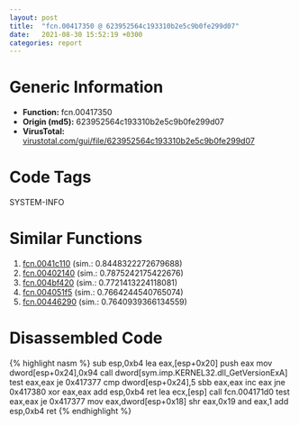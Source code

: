 ```yaml
---
layout: post
title:  "fcn.00417350 @ 623952564c193310b2e5c9b0fe299d07"
date:   2021-08-30 15:52:19 +0300
categories: report
---
```


# Generic Information
- **Function:** fcn.00417350
- **Origin (md5):** 623952564c193310b2e5c9b0fe299d07
- **VirusTotal:** [virustotal.com/gui/file/623952564c193310b2e5c9b0fe299d07][virustotal_ref]

# Code Tags
<span class="tag" id="SYSTEM-INFO">SYSTEM-INFO</span>


# Similar Functions

1. [fcn.0041c110][similar_1_ref] (sim.: 0.8448322272679688)
2. [fcn.00402140][similar_2_ref] (sim.: 0.7875242175422676)
3. [fcn.004bf420][similar_3_ref] (sim.: 0.7721413224118081)
4. [fcn.004051f5][similar_4_ref] (sim.: 0.7664244540765074)
5. [fcn.00446290][similar_5_ref] (sim.: 0.7640939366134559)


# Disassembled Code

{% highlight nasm %}
sub esp,0xb4
lea eax,[esp+0x20]
push eax
mov dword[esp+0x24],0x94
call dword[sym.imp.KERNEL32.dll_GetVersionExA]
test eax,eax
je 0x417377
cmp dword[esp+0x24],5
sbb eax,eax
inc eax
jne 0x417380
xor eax,eax
add esp,0xb4
ret 
lea ecx,[esp]
call fcn.004171d0
test eax,eax
je 0x417377
mov eax,dword[esp+0x18]
shr eax,0x19
and eax,1
add esp,0xb4
ret 
{% endhighlight %}


[similar_1_ref]: /report/fcn.0041c110@4c8869bb42f854640703b6ddda29ee38
[similar_2_ref]: /report/fcn.00402140@a2475448bf4050c1583e1970984a4d00
[similar_3_ref]: /report/fcn.004bf420@c92f0480e2fbc88393d2c65c08a235e0
[similar_4_ref]: /report/fcn.004051f5@6c5b0418e4a4c57d99cda47d2717045d
[similar_5_ref]: /report/fcn.00446290@289859175c221b107317af7727d26c17
[virustotal_ref]: https://www.virustotal.com/gui/file/623952564c193310b2e5c9b0fe299d07